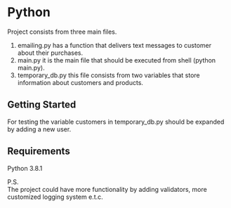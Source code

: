 # Python 



Project consists from three main files.
1) emailing.py has a function that delivers text messages to customer about their purchases.
2) main.py it is the main file that should be executed from shell (python main.py).
2) temporary_db.py this file consists from two variables that store information about customers and products. 

## Getting Started

For testing the variable customers in temporary_db.py  should be expanded by adding a new user. 

## Requirements
Python 3.8.1

P.S.	
The project could have more functionality by adding validators, more customized logging system e.t.c.
